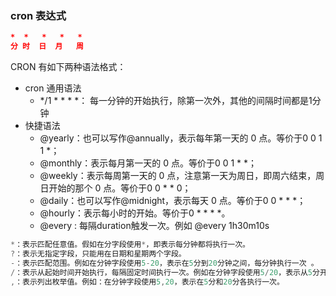 ### cron 表达式

```json
*  *   *   *   *  
分 时  日  月   周 
```

CRON 有如下两种语法格式：
- cron 通用语法
  - */1 * * * *： 每一分钟的开始执行，除第一次外，其他的间隔时间都是1分钟
- 快捷语法
  - @yearly：也可以写作@annually，表示每年第一天的 0 点。等价于0 0 1 1 *；
  - @monthly：表示每月第一天的 0 点。等价于0 0 1 * *；
  - @weekly：表示每周第一天的 0 点，注意第一天为周日，即周六结束，周日开始的那个 0 点。等价于0 0 * * 0；
  - @daily：也可以写作@midnight，表示每天 0 点。等价于0 0 * * *；
  - @hourly：表示每小时的开始。等价于0 * * * *。
  - @every <duration> : 每隔duration触发一次。例如 @every 1h30m10s

```go
*：表示匹配任意值。假如在分字段使用*，即表示每分钟都将执行一次。
?：表示无指定字段，只能用在日期和星期两个字段。
-：表示匹配范围。例如在分钟字段使用5-20，表示在5分到20分钟之间，每分钟执行一次 。
/：表示从起始时间开始执行，每隔固定时间执行一次。例如在分钟字段使用5/20，表示从5分开始，每隔20分钟执行一次，也即25分、45分各执行一次。
,：表示列出枚举值。例如：在分钟字段使用5,20，表示在5分和20分各执行一次。

```



